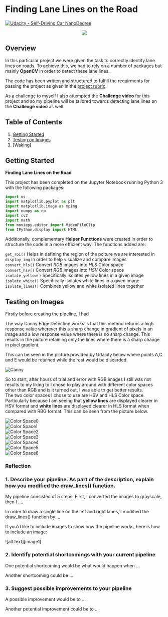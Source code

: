 # **Finding Lane Lines on the Road** 
[![Udacity - Self-Driving Car NanoDegree](https://s3.amazonaws.com/udacity-sdc/github/shield-carnd.svg)](http://www.udacity.com/drive)

<p align="center">
    <img src="readme_files/challenge.gif">
</p>

Overview
---

In this particular project we were given the task to correctly identify lane lines on roads.  To achieve this, we had to rely on a number of packages but mainly **OpenCV** in order to detect these lane lines.

The code has been written and structured to fulfill the requirments for passing the project as given in the [project rubric](https://review.udacity.com/#!/rubrics/322/view). 

As a challenge to myself I also attempted the **Challenge video** for this project and so my pipeline will be tailored towards detecting lane lines on the **Challenge video** as well.


Table of Contents
---

1. [Getting Started](#getting-started)
2. [Testing on Images](#testing-on-images)
3. [Waking]


Getting Started
---

**Finding Lane Lines on the Road**

This project has been completed on the Jupyter Notebook running Python 3 with the following packages:

```python
import os
import matplotlib.pyplot as plt
import matplotlib.image as mpimg
import numpy as np
import cv2
import math
from moviepy.editor import VideoFileClip
from IPython.display import HTML
```

Additionally, complementary **Helper Functions** were created in order to structure the code in a more efficient way.  The functions added are:

`get_roi()` Helps in defining the region of the pciture we are interested in  
`display_img` In order to help visualize and compare images  
`convert_hls()` Convert _RGB_ images into _HLS_ Color space  
`convert_hsv()` Convert _RGB_ images into _HSV_ Color space  
`isolate_yellow()` Specifically isolates yellow lines in a given image  
`isolate_white()` Specifically isolates white lines in a given image  
`isolate_lines()` Combines yellow and white isolated lines together  


Testing on Images
---

Firstly before creating the pipeline, I had

The way Canny Edge Detection works is that this method returns a high response value wherever this a sharp change in gradient of pixels in an image and a low response value where there is no sharp change.  This results in the picture retaining only the lines where there is a sharp change in pixel gradient.  

This can be seen in the picture provided by Udacity below where points A,C and E would be retained while the rest would be discarded.

![Canny](readme_files/canny1.png)  

So to start, after hours of trial and error with RGB images I still was not results to my liking to I chose to play around with different color spaces other than RGB and is it turned out, I was able to get better results.  
The two color spaces I chose to use are HSV and HLS Color space.  Particularly because I am seeing that **yellow lines** are displayed clearer in HSV format and **white lines** are displayed clearer in HLS format when compared with RBG format.  This can be seen from the picture below.

![Color Space0](readme_files/Color_Space0.png)  
![Color Space1](readme_files/Color_Space1.png)  
![Color Space2](readme_files/Color_Space2.png)  
![Color Space3](readme_files/Color_Space3.png)  
![Color Space4](readme_files/Color_Space4.png)  
![Color Space5](readme_files/Color_Space5.png)  
![Color Space6](readme_files/Color_Space6.png)  


### Reflection

### 1. Describe your pipeline. As part of the description, explain how you modified the draw_lines() function.

My pipeline consisted of 5 steps. First, I converted the images to grayscale, then I .... 

In order to draw a single line on the left and right lanes, I modified the draw_lines() function by ...

If you'd like to include images to show how the pipeline works, here is how to include an image: 

![alt text][image1]


### 2. Identify potential shortcomings with your current pipeline


One potential shortcoming would be what would happen when ... 

Another shortcoming could be ...


### 3. Suggest possible improvements to your pipeline

A possible improvement would be to ...

Another potential improvement could be to ...
